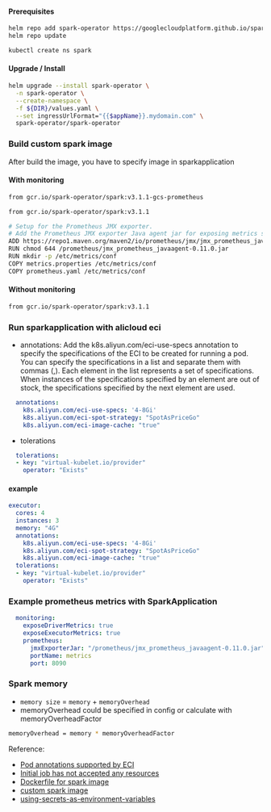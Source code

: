 #### Prerequisites
```bash
helm repo add spark-operator https://googlecloudplatform.github.io/spark-on-k8s-operator
helm repo update

kubectl create ns spark
``` 

#### Upgrade / Install
```bash 
helm upgrade --install spark-operator \
  -n spark-operator \
  --create-namespace \
  -f ${DIR}/values.yaml \
  --set ingressUrlFormat="{{$appName}}.mydomain.com" \
  spark-operator/spark-operator
```

### Build custom spark image
After build the image, you have to specify image in sparkapplication
#### With monitoring
```bash
from gcr.io/spark-operator/spark:v3.1.1-gcs-prometheus
```
```bash
from gcr.io/spark-operator/spark:v3.1.1

# Setup for the Prometheus JMX exporter.
# Add the Prometheus JMX exporter Java agent jar for exposing metrics sent to the JmxSink to Prometheus.
ADD https://repo1.maven.org/maven2/io/prometheus/jmx/jmx_prometheus_javaagent/0.11.0/jmx_prometheus_javaagent-0.11.0.jar /prometheus/
RUN chmod 644 /prometheus/jmx_prometheus_javaagent-0.11.0.jar
RUN mkdir -p /etc/metrics/conf
COPY metrics.properties /etc/metrics/conf
COPY prometheus.yaml /etc/metrics/conf
```
#### Without monitoring
```bash
from gcr.io/spark-operator/spark:v3.1.1
```

### Run sparkapplication with alicloud eci
* annotations: Add the k8s.aliyun.com/eci-use-specs annotation to specify the specifications of the ECI to be created for running a pod. You can specify the specifications in a list and separate them with commas (,). Each element in the list represents a set of specifications. When instances of the specifications specified by an element are out of stock, the specifications specified by the next element are used.
```yaml
  annotations:
    k8s.aliyun.com/eci-use-specs: '4-8Gi'
    k8s.aliyun.com/eci-spot-strategy: "SpotAsPriceGo"
    k8s.aliyun.com/eci-image-cache: "true"
```
* tolerations
```yaml
  tolerations:
  - key: "virtual-kubelet.io/provider"
    operator: "Exists"
```
#### example
```yaml
executor:
  cores: 4
  instances: 3
  memory: "4G"
  annotations:      
    k8s.aliyun.com/eci-use-specs: '4-8Gi'
    k8s.aliyun.com/eci-spot-strategy: "SpotAsPriceGo"
    k8s.aliyun.com/eci-image-cache: "true"
  tolerations:
  - key: "virtual-kubelet.io/provider"
    operator: "Exists"
```

### Example prometheus metrics with SparkApplication
```yaml
  monitoring:
    exposeDriverMetrics: true
    exposeExecutorMetrics: true
    prometheus:
      jmxExporterJar: "/prometheus/jmx_prometheus_javaagent-0.11.0.jar"
      portName: metrics
      port: 8090
```

### Spark memory
* `memory size` =  `memory`  + `memoryOverhead`
* memoryOverhead could be specified in config or calculate with memoryOverheadFactor
```bash
memoryOverhead = memory * memoryOverheadFactor
```

Reference:
* [Pod annotations supported by ECI](https://www.alibabacloud.com/help/doc-detail/144561.htm)
* [Initial job has not accepted any resources](https://github.com/GoogleCloudPlatform/spark-on-k8s-operator/issues/895)
* [Dockerfile for spark image](https://github.com/GoogleCloudPlatform/spark-on-k8s-operator/blob/master/Dockerfile)
* [custom spark image](https://github.com/GoogleCloudPlatform/spark-on-k8s-operator/tree/master/spark-docker)
* [using-secrets-as-environment-variables](https://github.com/GoogleCloudPlatform/spark-on-k8s-operator/blob/master/docs/user-guide.md#using-secrets-as-environment-variables)
